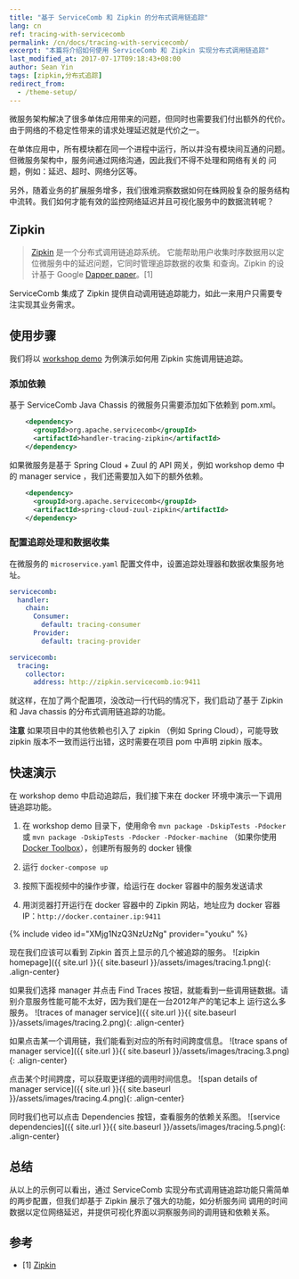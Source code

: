 ```yaml
---
title: "基于 ServiceComb 和 Zipkin 的分布式调用链追踪"
lang: cn
ref: tracing-with-servicecomb
permalink: /cn/docs/tracing-with-servicecomb/
excerpt: "本篇将介绍如何使用 ServiceComb 和 Zipkin 实现分布式调用链追踪"
last_modified_at: 2017-07-17T09:18:43+08:00
author: Sean Yin
tags: [zipkin,分布式追踪]
redirect_from:
  - /theme-setup/
---
```


微服务架构解决了很多单体应用带来的问题，但同时也需要我们付出额外的代价。由于网络的不稳定性带来的请求处理延迟就是代价之一。

在单体应用中，所有模块都在同一个进程中运行，所以并没有模块间互通的问题。但微服务架构中，服务间通过网络沟通，因此我们不得不处理和网络有关的
问题，例如：延迟、超时、网络分区等。

另外，随着业务的扩展服务增多，我们很难洞察数据如何在蛛网般复杂的服务结构中流转。我们如何才能有效的监控网络延迟并且可视化服务中的数据流转呢？

## Zipkin
> [Zipkin](http://zipkin.io/) 是一个分布式调用链追踪系统。 它能帮助用户收集时序数据用以定位微服务中的延迟问题，它同时管理追踪数据的收集
和查询。Zipkin 的设计基于 Google [Dapper paper](http://research.google.com/pubs/pub36356.html)。[1]

ServiceComb 集成了 Zipkin 提供自动调用链追踪能力，如此一来用户只需要专注实现其业务需求。 

## 使用步骤
我们将以 [workshop demo](https://github.com/ServiceComb/LinuxCon-Beijing-WorkShop) 为例演示如何用 Zipkin 实施调用链追踪。

### 添加依赖
基于 ServiceComb Java Chassis 的微服务只需要添加如下依赖到 pom.xml。
```xml
    <dependency>
      <groupId>org.apache.servicecomb</groupId>
      <artifactId>handler-tracing-zipkin</artifactId>
    </dependency>

```

如果微服务是基于 Spring Cloud + Zuul 的 API 网关，例如 workshop demo 中的 manager service ，我们还需要加入如下的额外依赖。
```xml
    <dependency>
      <groupId>org.apache.servicecomb</groupId>
      <artifactId>spring-cloud-zuul-zipkin</artifactId>
    </dependency>
```

### 配置追踪处理和数据收集
在微服务的 `microservice.yaml` 配置文件中，设置追踪处理器和数据收集服务地址。
```yaml
servicecomb:
  handler:
    chain:
      Consumer:
        default: tracing-consumer
      Provider:
        default: tracing-provider

servicecomb:
  tracing:
    collector:
      address: http://zipkin.servicecomb.io:9411
```

就这样，在加了两个配置项，没改动一行代码的情况下，我们启动了基于 Zipkin 和 Java chassis 的分布式调用链追踪的功能。

**注意** 如果项目中的其他依赖也引入了 zipkin （例如 Spring Cloud），可能导致 zipkin 版本不一致而运行出错，这时需要在项目 pom 中声明 zipkin
版本。

## 快速演示
在 workshop demo 中启动追踪后，我们接下来在 docker 环境中演示一下调用链追踪功能。
1. 在 workshop demo 目录下，使用命令 `mvn package -DskipTests -Pdocker` 或 `mvn package -DskipTests -Pdocker -Pdocker-machine`
（如果你使用 [Docker Toolbox](https://www.docker.com/products/docker-toolbox)），创建所有服务的 docker 镜像  

2. 运行 `docker-compose up`

3. 按照下面视频中的操作步骤，给运行在 docker 容器中的服务发送请求

4. 用浏览器打开运行在 docker 容器中的 Zipkin 网站，地址应为 docker 容器IP：`http://docker.container.ip:9411`

{% include video id="XMjg1NzQ3NzUzNg" provider="youku" %}

现在我们应该可以看到 Zipkin 首页上显示的几个被追踪的服务。
![zipkin homepage]({{ site.url }}{{ site.baseurl }}/assets/images/tracing.1.png){: .align-center}

如果我们选择 manager 并点击 Find Traces 按钮，就能看到一些调用链数据。请别介意服务性能可能不太好，因为我们是在一台2012年产的笔记本上
运行这么多服务。
![traces of manager service]({{ site.url }}{{ site.baseurl }}/assets/images/tracing.2.png){: .align-center}

如果点击某一个调用链，我们能看到对应的所有时间跨度信息。
![trace spans of manager service]({{ site.url }}{{ site.baseurl }}/assets/images/tracing.3.png){: .align-center}

点击某个时间跨度，可以获取更详细的调用时间信息。
![span details of manager service]({{ site.url }}{{ site.baseurl }}/assets/images/tracing.4.png){: .align-center}

同时我们也可以点击 Dependencies 按钮，查看服务的依赖关系图。
![service dependencies]({{ site.url }}{{ site.baseurl }}/assets/images/tracing.5.png){: .align-center}

## 总结
从以上的示例可以看出，通过 ServiceComb 实现分布式调用链追踪功能只需简单的两步配置，但我们却基于 Zipkin 展示了强大的功能，如分析服务间
调用的时间数据以定位网络延迟，并提供可视化界面以洞察服务间的调用链和依赖关系。

## 参考
* [1] [Zipkin](http://zipkin.io/)
